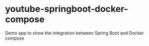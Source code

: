# youtube-springboot-docker-compose
Demo app to show the integration between Spring Boot and Docker compose
